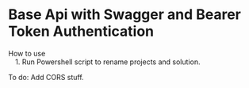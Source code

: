 # Base Api with Swagger and Bearer Token Authentication

How to use  
&emsp;1. Run Powershell script to rename projects and solution.

To do: Add CORS stuff.
